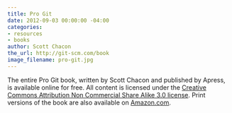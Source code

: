 ```yaml
---
title: Pro Git
date: 2012-09-03 00:00:00 -04:00
categories:
- resources
- books
author: Scott Chacon
the_url: http://git-scm.com/book
image_filename: pro-git.jpg
---
```


The entire Pro Git book, written by Scott Chacon and published by Apress, is available online for free. All content is licensed under the [Creative Commons Attribution Non Commercial Share Alike 3.0 license](http://creativecommons.org/licenses/by-nc-sa/3.0/). Print versions of the book are also available on [Amazon.com](http://www.amazon.com/gp/product/1430218339?ie=UTF8&tag=prgi-20&linkCode=as2&camp=1789&creative=390957&creativeASIN=1430218339).
